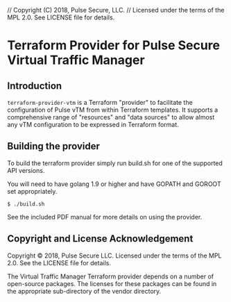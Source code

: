 // Copyright (C) 2018, Pulse Secure, LLC. 
// Licensed under the terms of the MPL 2.0. See LICENSE file for details.

# Terraform Provider for Pulse Secure Virtual Traffic Manager

## Introduction

`terraform-provider-vtm` is a Terraform "provider" to facilitate the configuration of Pulse 
vTM from within Terraform templates.  It supports a comprehensive range of
"resources" and "data sources" to allow almost any vTM configuration to be expressed 
in Terraform format.


## Building the provider

To build the terraform provider simply run build.sh for one of the supported API
versions.

You will need to have golang 1.9 or higher and have GOPATH and GOROOT set
appropriately.

```shell
$ ./build.sh
```

See the included PDF manual for more details on using the provider.

## Copyright and License Acknowledgement

Copyright &copy; 2018, Pulse Secure LLC. Licensed under the terms of the
MPL 2.0. See the LICENSE file for details.

The Virtual Traffic Manager Terraform provider depends on a number of
open-source packages. The licenses for these packages can be found in the
appropriate sub-directory of the vendor directory.
